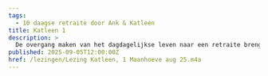 ```yaml
---
tags:
  - 10 daagse retraite door Ank & Katleen
title: Katleen 1
description: >
  De overgang maken van het dagdagelijkse leven naar een retraite brengt in contact met onrust en slaperigheid. Wat hindert, helpt je om er opmerkzaam van te worden.
published: 2025-09-05T12:00:00Z
href: /lezingen/Lezing Katleen, 1 Maanhoeve aug 25.m4a
---
```

